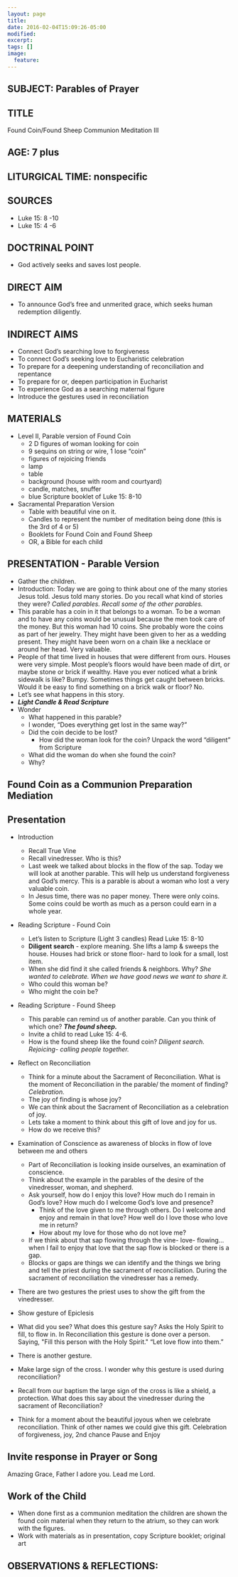 ```yaml
---
layout: page
title:
date: 2016-02-04T15:09:26-05:00
modified:
excerpt:
tags: []
image:
  feature:
---
```


## SUBJECT: Parables of Prayer

## TITLE

Found Coin/Found Sheep Communion Meditation III

## AGE: 7 plus

## LITURGICAL TIME: nonspecific

## SOURCES
* Luke 15: 8 -10
* Luke 15: 4 -6

## DOCTRINAL POINT

* God actively seeks and saves lost people.

## DIRECT AIM

* To announce God’s free and unmerited grace, which seeks human redemption diligently.

## INDIRECT AIMS

* Connect God’s searching love to forgiveness
*	To connect God’s seeking love to Eucharistic celebration
*	To prepare for a deepening understanding of reconciliation and repentance
*	To prepare for or, deepen participation in Eucharist
*	To experience God as a searching maternal figure
*	Introduce the gestures used in reconciliation

## MATERIALS

* Level II, Parable version of Found Coin
  * 2 D figures of woman looking for coin
  * 9 sequins on string or wire, 1 lose “coin”
  * figures of rejoicing friends
  * lamp
  * table
  * background (house with room and courtyard)
  * candle, matches, snuffer
  * blue Scripture booklet of Luke 15: 8-10
* Sacramental Preparation Version
  * Table with beautiful vine on it.
  * Candles to represent the number of meditation being done (this is the 3rd of 4 or 5)
  * Booklets for Found Coin and Found Sheep
  * OR, a Bible for each child

## PRESENTATION - Parable Version

* Gather the children.
* Introduction: Today we are going to think about one of the many stories Jesus told. Jesus told many stories. Do you recall what kind of stories they were? *Called parables. Recall some of the other parables.*
*	This parable has a coin in it that belongs to a woman. To be a woman and to have any coins would be unusual because the men took care of the money. But this woman had 10 coins. She probably wore the coins as part of her jewelry. They might have been given to her as a wedding present. They might have been worn on a chain like a necklace or around her head.  Very valuable.
*	People of that time lived in houses that were different from ours. Houses were very simple. Most people’s floors would have been made of dirt, or maybe stone or brick if wealthy. Have you ever noticed what a brink sidewalk is like? Bumpy. Sometimes things get caught between bricks. Would it be easy to find something on a brick walk or floor? No.
*	Let’s see what happens in this story.
*	***Light Candle & Read Scripture***
* Wonder
	* What happened in this parable?
	* I wonder, “Does everything get lost in the same way?”
  * Did the coin decide to be lost?
	* How did the woman look for the coin? Unpack the word “diligent” from Scripture
  * What did the woman do when she found the coin?
  * Why?

## Found Coin as a Communion Preparation Mediation

## Presentation

* Introduction
  *	Recall True Vine
  *	Recall vinedresser. Who is this?
  *	Last week we talked about blocks in the flow of the sap. Today we will look at another parable. This will help us understand forgiveness and God’s mercy. This is a parable is about a woman who lost a very valuable coin.
  * In Jesus time, there was no paper money. There were only coins. Some coins could be worth as much as a person could earn in a whole year.
* Reading Scripture - Found Coin
  * Let’s listen to Scripture (Light 3 candles) Read Luke 15: 8-10
  *	**Diligent search** - explore meaning. She lifts a lamp & sweeps the house. Houses had brick or stone floor- hard to look for a small, lost item.
  *	When she did find it she called friends & neighbors. Why? *She wanted to celebrate. When we have good news we want to share it.*
  *	Who could this woman be?
  *	Who might the coin be?
* Reading Scripture - Found Sheep
  *	This parable can remind us of another parable. Can you think of which one? ***The found sheep.***
  * Invite a child to read Luke 15: 4-6.
  * How is the found sheep like the found coin? *Diligent search. Rejoicing- calling people together.*
* Reflect on Reconciliation
  *	Think for a minute about the Sacrament of Reconciliation. What is the moment of Reconciliation in the parable/ the moment of finding? *Celebration.*
  *	The joy of finding is whose joy?
  * We can think about the Sacrament of Reconciliation as a celebration of joy.
  * Lets take a moment to think about this gift of love and joy for us.
  *	How do we receive this?
* Examination of Conscience as awareness of blocks in flow of love between me and others
  * Part of Reconciliation is looking inside ourselves, an examination of conscience.
  * Think about the example in the parables of the desire of the vinedresser, woman, and shepherd.
  * Ask yourself, how do I enjoy this love? How much do I remain in God’s love? How much do I welcome God’s love and presence?
	* Think of the love given to me through others. Do I welcome and enjoy and remain in that love?  How well do I love those who love me in return?
	* How about my love for those who do not love me?
  * If we think about that sap flowing through the vine- love- flowing... when I fail to enjoy that love that the sap flow is blocked or there is a gap.
  * Blocks or gaps are things we can identify and the things we bring and tell the priest during the sacrament of reconciliation. During the sacrament of reconciliation the vinedresser has a remedy.
* There are two gestures the priest uses to show the gift from the vinedresser.
* Show gesture of Epiclesis
*  What did you see? What does this gesture say? Asks the Holy Spirit to fill, to flow in. In Reconciliation this gesture is done over a person. Saying, "Fill this person with the Holy Spirit." “Let love flow into them.”
* There is another gesture.
* Make large sign of the cross. I wonder why this gesture is used during reconciliation?
* Recall from our baptism the large sign of the cross is like a shield, a protection. What does this say about the vinedresser during the sacrament of Reconciliation?

* Think for a moment about the beautiful joyous when we celebrate reconciliation. Think of other names we could give this gift. Celebration of forgiveness, joy, 2nd chance
Pause and Enjoy

## Invite response in Prayer or Song

Amazing Grace, Father I adore you. Lead me Lord.

## Work of the Child

* When done first as a communion meditation the children are shown the found coin material when they return to the atrium, so they can work with the figures.
* Work with materials as in presentation, copy Scripture booklet; original art

## OBSERVATIONS & REFLECTIONS:
